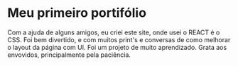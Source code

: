 # Meu primeiro portifólio 


Com a ajuda de alguns amigos, eu criei este site, onde usei o REACT é o CSS. Foi bem divertido, e com muitos print's e conversas de como melhorar o layout da página com UI. Foi um projeto de muito aprendizado. Grata aos envovidos, principalmente pela paciência.


